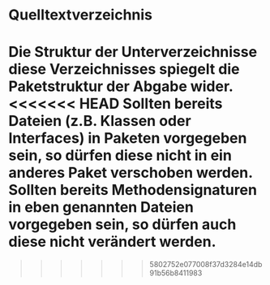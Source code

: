 # Quelltextverzeichnis
Die Struktur der Unterverzeichnisse diese Verzeichnisses spiegelt die Paketstruktur der Abgabe wider.
<<<<<<< HEAD
Sollten bereits Dateien (z.B. Klassen oder Interfaces) in Paketen vorgegeben sein, so dürfen diese nicht in ein anderes Paket verschoben werden.
Sollten bereits Methodensignaturen in eben genannten Dateien vorgegeben sein, so dürfen auch diese nicht verändert werden.
=======
>>>>>>> 5802752e077008f37d3284e14db91b56b8411983
